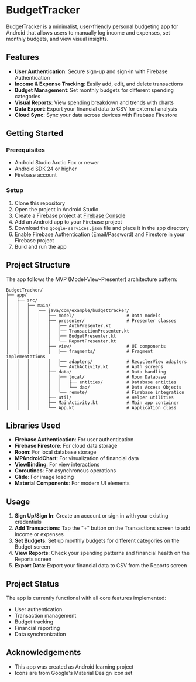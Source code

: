 # BudgetTracker

BudgetTracker is a minimalist, user-friendly personal budgeting app for Android that allows users to manually log income and expenses, set monthly budgets, and view visual insights.

## Features

- **User Authentication**: Secure sign-up and sign-in with Firebase Authentication
- **Income & Expense Tracking**: Easily add, edit, and delete transactions
- **Budget Management**: Set monthly budgets for different spending categories
- **Visual Reports**: View spending breakdown and trends with charts
- **Data Export**: Export your financial data to CSV for external analysis
- **Cloud Sync**: Sync your data across devices with Firebase Firestore

## Getting Started

### Prerequisites

- Android Studio Arctic Fox or newer
- Android SDK 24 or higher
- Firebase account

### Setup

1. Clone this repository
2. Open the project in Android Studio
3. Create a Firebase project at [Firebase Console](https://console.firebase.google.com/)
4. Add an Android app to your Firebase project
5. Download the `google-services.json` file and place it in the app directory
6. Enable Firebase Authentication (Email/Password) and Firestore in your Firebase project
7. Build and run the app

## Project Structure

The app follows the MVP (Model-View-Presenter) architecture pattern:

```
BudgetTracker/
├── app/
│   ├── src/
│   │   ├── main/
│   │   │   ├── java/com/example/budgettracker/
│   │   │   │   ├── model/                    # Data models
│   │   │   │   ├── presenter/                # Presenter classes
│   │   │   │   │   ├── AuthPresenter.kt
│   │   │   │   │   ├── TransactionPresenter.kt
│   │   │   │   │   ├── BudgetPresenter.kt
│   │   │   │   │   └── ReportPresenter.kt
│   │   │   │   ├── view/                     # UI components
│   │   │   │   │   ├── fragments/            # Fragment implementations
│   │   │   │   │   ├── adapters/             # RecyclerView adapters
│   │   │   │   │   └── AuthActivity.kt       # Auth screens
│   │   │   │   ├── data/                     # Data handling
│   │   │   │   │   ├── local/                # Room Database
│   │   │   │   │   │   ├── entities/         # Database entities
│   │   │   │   │   │   └── dao/              # Data Access Objects
│   │   │   │   │   └── remote/               # Firebase integration
│   │   │   │   ├── util/                     # Helper utilities
│   │   │   │   ├── MainActivity.kt           # Main app container
│   │   │   │   └── App.kt                    # Application class
```

## Libraries Used

- **Firebase Authentication**: For user authentication
- **Firebase Firestore**: For cloud data storage
- **Room**: For local database storage
- **MPAndroidChart**: For visualization of financial data
- **ViewBinding**: For view interactions
- **Coroutines**: For asynchronous operations
- **Glide**: For image loading
- **Material Components**: For modern UI elements

## Usage

1. **Sign Up/Sign In**: Create an account or sign in with your existing credentials
2. **Add Transactions**: Tap the "+" button on the Transactions screen to add income or expenses
3. **Set Budgets**: Set up monthly budgets for different categories on the Budget screen
4. **View Reports**: Check your spending patterns and financial health on the Reports screen
5. **Export Data**: Export your financial data to CSV from the Reports screen

## Project Status

The app is currently functional with all core features implemented:
- User authentication
- Transaction management
- Budget tracking
- Financial reporting
- Data synchronization

## Acknowledgements

- This app was created as Android learning project
- Icons are from Google's Material Design icon set